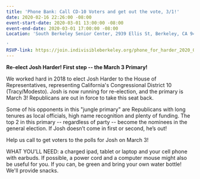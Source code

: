 ```yaml
---
title: 'Phone Bank: Call CD-10 Voters and get out the vote, 3/1!'
date: 2020-02-16 22:26:00 -08:00
event-start-date: 2020-03-01 13:00:00 -08:00
event-end-date: 2020-03-01 17:00:00 -08:00
Location: 'South Berkeley Senior Center, 2939 Ellis St, Berkeley, CA 94703

'
RSVP-link: https://join.indivisibleberkeley.org/phone_for_harder_2020_03_01
---
```


**Re-elect Josh Harder! First step -- the March 3 Primary!**

We worked hard in 2018 to elect Josh Harder to the House of Representatives, representing  California's Congressional District 10 (Tracy/Modesto). Josh is now running for re-election, and the primary is March 3! Republicans are out in force to take this seat back. 

Some of his opponents in this "jungle primary" are Republicans with long tenures as local officials, high name recognition and plenty of funding.  The top 2 in this primary -- regardless of party -- become the nominees in the general election. If Josh doesn’t come in first or second, he’s out!

Help us call to get voters to the polls for Josh on March 3!

WHAT YOU'LL NEED: a charged ipad, tablet or laptop and your cell phone with earbuds. If possible, a power cord and a computer mouse might also be useful for you. If you can, be green and bring your own water bottle! We'll provide snacks.